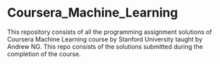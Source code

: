 # Coursera_Machine_Learning
This repository consists of all the programming assignment solutions of Coursera Machine Learning course by Stanford University taught by Andrew NG. This repo consists of the solutions submitted during the completion of the course.
